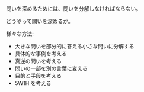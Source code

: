 問いを深めるためには、問いを分解しなければならない。

どうやって問いを深めるか。

様々な方法:

- 大きな問いを部分的に答える小さな問いに分解する
- 具体的な事例を考える
- 真逆の問いを考える
- 問いの一部を別の言葉に変える
- 目的と手段を考える
- 5W1H を考える
